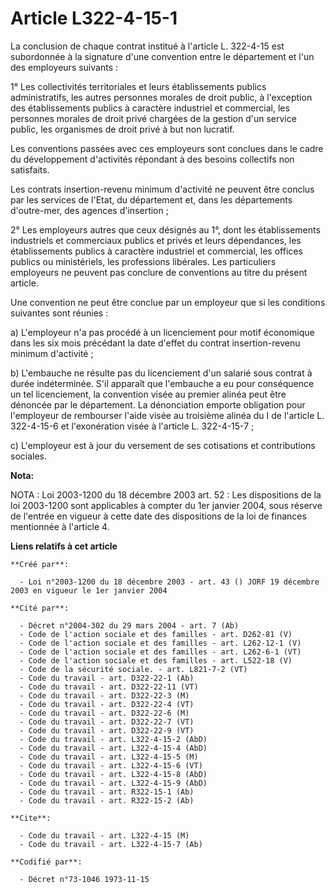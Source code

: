 # Article L322-4-15-1

La conclusion de chaque contrat institué à l'article L. 322-4-15 est subordonnée à la signature d'une convention entre le
département et l'un des employeurs suivants :

1° Les collectivités territoriales et leurs établissements publics administratifs, les autres personnes morales de droit
public, à l'exception des établissements publics à caractère industriel et commercial, les personnes morales de droit privé
chargées de la gestion d'un service public, les organismes de droit privé à but non lucratif.

Les conventions passées avec ces employeurs sont conclues dans le cadre du développement d'activités répondant à des besoins
collectifs non satisfaits.

Les contrats insertion-revenu minimum d'activité ne peuvent être conclus par les services de l'Etat, du département et, dans
les départements d'outre-mer, des agences d'insertion ;

2° Les employeurs autres que ceux désignés au 1°, dont les établissements industriels et commerciaux publics et privés et
leurs dépendances, les établissements publics à caractère industriel et commercial, les offices publics ou ministériels, les
professions libérales. Les particuliers employeurs ne peuvent pas conclure de conventions au titre du présent article.

Une convention ne peut être conclue par un employeur que si les conditions suivantes sont réunies :

a) L'employeur n'a pas procédé à un licenciement pour motif économique dans les six mois précédant la date d'effet du contrat
insertion-revenu minimum d'activité ;

b) L'embauche ne résulte pas du licenciement d'un salarié sous contrat à durée indéterminée. S'il apparaît que l'embauche a
eu pour conséquence un tel licenciement, la convention visée au premier alinéa peut être dénoncée par le département. La
dénonciation emporte obligation pour l'employeur de rembourser l'aide visée au troisième alinéa du I de l'article L.
322-4-15-6 et l'exonération visée à l'article L. 322-4-15-7 ;

c) L'employeur est à jour du versement de ses cotisations et contributions sociales.

**Nota:**

NOTA : Loi 2003-1200 du 18 décembre 2003 art. 52 : Les dispositions de la loi 2003-1200 sont applicables à compter du 1er
janvier 2004, sous réserve de l'entrée en vigueur à cette date des dispositions de la loi de finances mentionnée à l'article
4.

**Liens relatifs à cet article**

	**Créé par**:

	  - Loi n°2003-1200 du 18 décembre 2003 - art. 43 () JORF 19 décembre 2003 en vigueur le 1er janvier 2004

	**Cité par**:

	  - Décret n°2004-302 du 29 mars 2004 - art. 7 (Ab)
	  - Code de l'action sociale et des familles - art. D262-81 (V)
	  - Code de l'action sociale et des familles - art. L262-12-1 (V)
	  - Code de l'action sociale et des familles - art. L262-6-1 (VT)
	  - Code de l'action sociale et des familles - art. L522-18 (V)
	  - Code de la sécurité sociale. - art. L821-7-2 (VT)
	  - Code du travail - art. D322-22-1 (Ab)
	  - Code du travail - art. D322-22-11 (VT)
	  - Code du travail - art. D322-22-3 (M)
	  - Code du travail - art. D322-22-4 (VT)
	  - Code du travail - art. D322-22-6 (M)
	  - Code du travail - art. D322-22-7 (VT)
	  - Code du travail - art. D322-22-9 (VT)
	  - Code du travail - art. L322-4-15-2 (AbD)
	  - Code du travail - art. L322-4-15-4 (AbD)
	  - Code du travail - art. L322-4-15-5 (M)
	  - Code du travail - art. L322-4-15-6 (VT)
	  - Code du travail - art. L322-4-15-8 (AbD)
	  - Code du travail - art. L322-4-15-9 (AbD)
	  - Code du travail - art. R322-15-1 (Ab)
	  - Code du travail - art. R322-15-2 (Ab)

	**Cite**:

	  - Code du travail - art. L322-4-15 (M)
	  - Code du travail - art. L322-4-15-7 (Ab)

	**Codifié par**:

	  - Décret n°73-1046 1973-11-15

